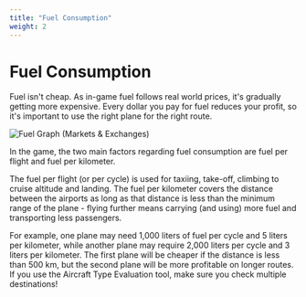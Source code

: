 ```yaml
---
title: "Fuel Consumption"
weight: 2
---
```


# Fuel Consumption
      
Fuel isn't cheap. As in-game fuel follows real world prices, it's gradually getting more expensive. Every dollar you pay for fuel reduces your profit, so it's important to use the right plane for the right route.

![Fuel Graph (Markets & Exchanges)](fuel_01.png "Fuel Graph")

In the game, the two main factors regarding fuel consumption are fuel per flight and fuel per kilometer.

The fuel per flight (or per cycle) is used for taxiing, take-off, climbing to cruise altitude and landing. The fuel per kilometer covers the distance between the airports as long as that distance is less than the minimum range of the plane - flying further means carrying (and using) more fuel and transporting less passengers.

For example, one plane may need 1,000 liters of fuel per cycle and 5 liters per kilometer, while another plane may require 2,000 liters per cycle and 3 liters per kilometer. The first plane will be cheaper if the distance is less than 500 km, but the second plane will be more profitable on longer routes. If you use the Aircraft Type Evaluation tool, make sure you check multiple destinations!
